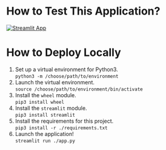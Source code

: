 # How to Test This Application?
[![Streamlit App](https://static.streamlit.io/badges/streamlit_badge_black_white.svg)](https://share.streamlit.io/digital-colour-alchemy-club/image_formation_whatever/main/app.py)

# How to Deploy Locally

1. Set up a virtual environment for Python3.<br>
    `python3 -m /choose/path/to/environment`
1. Launch the virtual environment.<br>
    `source /choose/path/to/environment/bin/activate`
1. Install the `wheel` module. <br>
    `pip3 install wheel`
1. Install the `streamlit` module. <br>
    `pip3 install streamlit`
1. Install the requirements for this project. <br>
    `pip3 install -r ./requirements.txt`
1. Launch the application! <br>
    `streamlit run ./app.py`